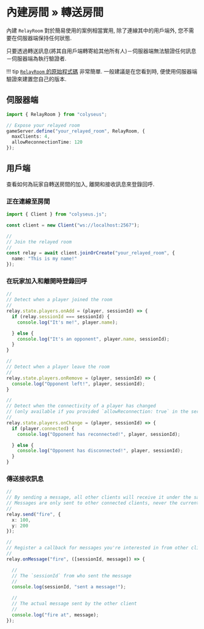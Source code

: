 # 內建房間 &raquo; 轉送房間

內建 `RelayRoom` 對於簡易使用的案例相當實用, 除了連線其中的用戶端外, 您不需要在伺服器端保持任何狀態.

只要透過轉送訊息(將其自用戶端轉寄給其他所有人)－伺服器端無法驗證任何訊息－伺服器端為執行驗證者.

!!! tip
    [`RelayRoom` 的原始程式碼](https://github.com/colyseus/colyseus/blob/master/src/rooms/RelayRoom.ts) 非常簡單. 一般建議是在您看到時, 便使用伺服器端驗證來建置您自己的版本.

## 伺服器端

```typescript
import { RelayRoom } from "colyseus";

// Expose your relayed room
gameServer.define("your_relayed_room", RelayRoom, {
  maxClients: 4,
  allowReconnectionTime: 120
});
```

## 用戶端

查看如何為玩家自轉送房間的加入, 離開和接收訊息來登錄回呼.

### 正在連線至房間

```typescript
import { Client } from "colyseus.js";

const client = new Client("ws://localhost:2567");

//
// Join the relayed room
//
const relay = await client.joinOrCreate("your_relayed_room", {
  name: "This is my name!"
});
```

### 在玩家加入和離開時登錄回呼


```typescript
//
// Detect when a player joined the room
//
relay.state.players.onAdd = (player, sessionId) => {
  if (relay.sessionId === sessionId) {
    console.log("It's me!", player.name);

  } else {
    console.log("It's an opponent", player.name, sessionId);
  }
}

//
// Detect when a player leave the room
//
relay.state.players.onRemove = (player, sessionId) => {
  console.log("Opponent left!", player, sessionId);
}

//
// Detect when the connectivity of a player has changed
// (only available if you provided `allowReconnection: true` in the server-side)
//
relay.state.players.onChange = (player, sessionId) => {
  if (player.connected) {
    console.log("Opponent has reconnected!", player, sessionId);

  } else {
    console.log("Opponent has disconnected!", player, sessionId);
  }
}
```

### 傳送接收訊息

```typescript
//
// By sending a message, all other clients will receive it under the same name
// Messages are only sent to other connected clients, never the current one.
//
relay.send("fire", {
  x: 100,
  y: 200
});

//
// Register a callback for messages you're interested in from other clients.
//
relay.onMessage("fire", ([sessionId, message]) => {

  //
  // The `sessionId` from who sent the message
  //
  console.log(sessionId, "sent a message!");

  //
  // The actual message sent by the other client
  //
  console.log("fire at", message);
});
```

